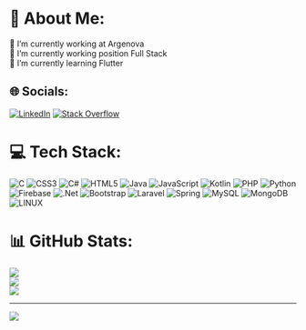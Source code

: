 # 💫 About Me:
🤝 I’m currently working at Argenova<br>🔭 I’m currently working position Full Stack<br>🌱 I’m currently learning Flutter<br>


## 🌐 Socials:
[![LinkedIn](https://img.shields.io/badge/LinkedIn-%230077B5.svg?logo=linkedin&logoColor=white)](https://www.linkedin.com/in/emir-ert%C3%BCrk-65b314226/) [![Stack Overflow](https://img.shields.io/badge/-Stackoverflow-FE7A16?logo=stack-overflow&logoColor=white)](https://stackoverflow.com/users/emirerturk) 

# 💻 Tech Stack:
![C](https://img.shields.io/badge/c-%2300599C.svg?style=flat&logo=c&logoColor=white) ![CSS3](https://img.shields.io/badge/css3-%231572B6.svg?style=flat&logo=css3&logoColor=white) ![C#](https://img.shields.io/badge/c%23-%23239120.svg?style=flat&logo=c-sharp&logoColor=white) ![HTML5](https://img.shields.io/badge/html5-%23E34F26.svg?style=flat&logo=html5&logoColor=white) ![Java](https://img.shields.io/badge/java-%23ED8B00.svg?style=flat&logo=java&logoColor=white) ![JavaScript](https://img.shields.io/badge/javascript-%23323330.svg?style=flat&logo=javascript&logoColor=%23F7DF1E) ![Kotlin](https://img.shields.io/badge/kotlin-%230095D5.svg?style=flat&logo=kotlin&logoColor=white) ![PHP](https://img.shields.io/badge/php-%23777BB4.svg?style=flat&logo=php&logoColor=white) ![Python](https://img.shields.io/badge/python-3670A0?style=flat&logo=python&logoColor=ffdd54) ![Firebase](https://img.shields.io/badge/firebase-%23039BE5.svg?style=flat&logo=firebase) ![.Net](https://img.shields.io/badge/.NET-5C2D91?style=flat&logo=.net&logoColor=white) ![Bootstrap](https://img.shields.io/badge/bootstrap-%23563D7C.svg?style=flat&logo=bootstrap&logoColor=white) ![Laravel](https://img.shields.io/badge/laravel-%23FF2D20.svg?style=flat&logo=laravel&logoColor=white) ![Spring](https://img.shields.io/badge/spring-%236DB33F.svg?style=flat&logo=spring&logoColor=white) ![MySQL](https://img.shields.io/badge/mysql-%2300f.svg?style=flat&logo=mysql&logoColor=white) ![MongoDB](https://img.shields.io/badge/MongoDB-%234ea94b.svg?style=flat&logo=mongodb&logoColor=white) ![LINUX](https://img.shields.io/badge/Linux-FCC624?style=flat&logo=linux&logoColor=black)
# 📊 GitHub Stats:
![](https://github-readme-stats.vercel.app/api?username=emirerturk&theme=dark&hide_border=true&include_all_commits=false&count_private=false)<br/>
![](https://github-readme-streak-stats.herokuapp.com/?user=emirerturk&theme=dark&hide_border=true)<br/>
![](https://github-readme-stats.vercel.app/api/top-langs/?username=emirerturk&theme=dark&hide_border=true&include_all_commits=false&count_private=false&layout=compact)

---
[![](https://visitcount.itsvg.in/api?id=emirerturk&icon=0&color=0)](https://visitcount.itsvg.in)

<!-- Proudly created with GPRM ( https://gprm.itsvg.in ) -->
